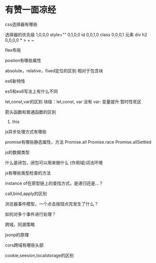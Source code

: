# 有赞一面凉经

css选择器有哪些

选择器的优先级
1,0,0,0 style=""
0,1,0,0 id
0,0,1,0 class
0,0,0,1 元素 div h2
0,0,0,0 * > + ~ 

flex布局

postion有哪些属性

absolute，relative，fixed定位的区别
相对于包含块

es6新特性

es5和es6写法上有什么不同

let,const,var的区别
块级：let,const, var 没有
var: 变量提升
暂时性死区

箭头函数和普通函数的区别
1. this


js异步处理方式有哪些

promise有哪些静态属性，方法
Promise.all
Promise.race
Promise.allSettled

js的数据类型


什么是闭包，闭包可以用来做什么
(作用域)词法环境

js有哪些类型检查的方法

instance of在原型链上的查找方式，是递归还是...？

call,bind,apply的区别

浏览器事件模型，一个点击按钮点完发生了什么？

如何对多个事件进行处理？

跨域，同源策略

jsonp的原理

cors跨域有哪些头部

cookie,seesion,localstorage的区别